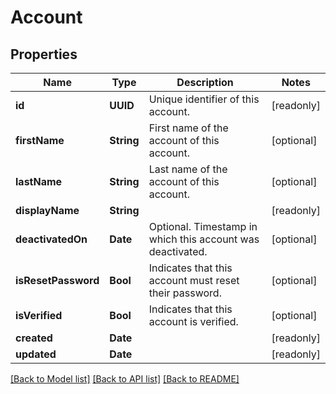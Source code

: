 # Account

## Properties
Name | Type | Description | Notes
------------ | ------------- | ------------- | -------------
**id** | **UUID** | Unique identifier of this account. | [readonly] 
**firstName** | **String** | First name of the account of this account. | [optional] 
**lastName** | **String** | Last name of the account of this account. | [optional] 
**displayName** | **String** |  | [readonly] 
**deactivatedOn** | **Date** | Optional. Timestamp in which this account was deactivated. | [optional] 
**isResetPassword** | **Bool** | Indicates that this account must reset their password. | [optional] 
**isVerified** | **Bool** | Indicates that this account is verified. | [optional] 
**created** | **Date** |  | [readonly] 
**updated** | **Date** |  | [readonly] 

[[Back to Model list]](../README.md#documentation-for-models) [[Back to API list]](../README.md#documentation-for-api-endpoints) [[Back to README]](../README.md)


